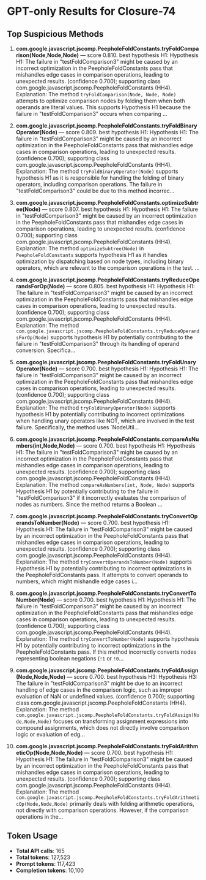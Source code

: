 # GPT-only Results for Closure-74

## Top Suspicious Methods

1. **com.google.javascript.jscomp.PeepholeFoldConstants.tryFoldComparison(Node,Node,Node)** — score 0.810. best hypothesis H1: Hypothesis H1: The failure in "testFoldComparison3" might be caused by an incorrect optimization in the PeepholeFoldConstants pass that mishandles edge cases in comparison operations, leading to unexpected results. (confidence 0.700); supporting class com.google.javascript.jscomp.PeepholeFoldConstants (HH4).
    Explanation: The method `tryFoldComparison(Node, Node, Node)` attempts to optimize comparison nodes by folding them when both operands are literal values. This supports Hypothesis H1 because the failure in "testFoldComparison3" occurs when comparing ...

2. **com.google.javascript.jscomp.PeepholeFoldConstants.tryFoldBinaryOperator(Node)** — score 0.809. best hypothesis H1: Hypothesis H1: The failure in "testFoldComparison3" might be caused by an incorrect optimization in the PeepholeFoldConstants pass that mishandles edge cases in comparison operations, leading to unexpected results. (confidence 0.700); supporting class com.google.javascript.jscomp.PeepholeFoldConstants (HH4).
    Explanation: The method `tryFoldBinaryOperator(Node)` supports hypothesis H1 as it is responsible for handling the folding of binary operators, including comparison operations. The failure in "testFoldComparison3" could be due to this method incorrec...

3. **com.google.javascript.jscomp.PeepholeFoldConstants.optimizeSubtree(Node)** — score 0.807. best hypothesis H1: Hypothesis H1: The failure in "testFoldComparison3" might be caused by an incorrect optimization in the PeepholeFoldConstants pass that mishandles edge cases in comparison operations, leading to unexpected results. (confidence 0.700); supporting class com.google.javascript.jscomp.PeepholeFoldConstants (HH4).
    Explanation: The method `optimizeSubtree(Node)` in `PeepholeFoldConstants` supports hypothesis H1 as it handles optimization by dispatching based on node types, including binary operators, which are relevant to the comparison operations in the test. ...

4. **com.google.javascript.jscomp.PeepholeFoldConstants.tryReduceOperandsForOp(Node)** — score 0.805. best hypothesis H1: Hypothesis H1: The failure in "testFoldComparison3" might be caused by an incorrect optimization in the PeepholeFoldConstants pass that mishandles edge cases in comparison operations, leading to unexpected results. (confidence 0.700); supporting class com.google.javascript.jscomp.PeepholeFoldConstants (HH4).
    Explanation: The method `com.google.javascript.jscomp.PeepholeFoldConstants.tryReduceOperandsForOp(Node)` supports hypothesis H1 by potentially contributing to the failure in "testFoldComparison3" through its handling of operand conversion. Specifica...

5. **com.google.javascript.jscomp.PeepholeFoldConstants.tryFoldUnaryOperator(Node)** — score 0.700. best hypothesis H1: Hypothesis H1: The failure in "testFoldComparison3" might be caused by an incorrect optimization in the PeepholeFoldConstants pass that mishandles edge cases in comparison operations, leading to unexpected results. (confidence 0.700); supporting class com.google.javascript.jscomp.PeepholeFoldConstants (HH4).
    Explanation: The method `tryFoldUnaryOperator(Node)` supports hypothesis H1 by potentially contributing to incorrect optimizations when handling unary operators like NOT, which are involved in the test failure. Specifically, the method uses `NodeUtil...

6. **com.google.javascript.jscomp.PeepholeFoldConstants.compareAsNumbers(int,Node,Node)** — score 0.700. best hypothesis H1: Hypothesis H1: The failure in "testFoldComparison3" might be caused by an incorrect optimization in the PeepholeFoldConstants pass that mishandles edge cases in comparison operations, leading to unexpected results. (confidence 0.700); supporting class com.google.javascript.jscomp.PeepholeFoldConstants (HH4).
    Explanation: The method `compareAsNumbers(int, Node, Node)` supports Hypothesis H1 by potentially contributing to the failure in "testFoldComparison3" if it incorrectly evaluates the comparison of nodes as numbers. Since the method returns a Boolean ...

7. **com.google.javascript.jscomp.PeepholeFoldConstants.tryConvertOperandsToNumber(Node)** — score 0.700. best hypothesis H1: Hypothesis H1: The failure in "testFoldComparison3" might be caused by an incorrect optimization in the PeepholeFoldConstants pass that mishandles edge cases in comparison operations, leading to unexpected results. (confidence 0.700); supporting class com.google.javascript.jscomp.PeepholeFoldConstants (HH4).
    Explanation: The method `tryConvertOperandsToNumber(Node)` supports Hypothesis H1 by potentially contributing to incorrect optimizations in the PeepholeFoldConstants pass. It attempts to convert operands to numbers, which might mishandle edge cases i...

8. **com.google.javascript.jscomp.PeepholeFoldConstants.tryConvertToNumber(Node)** — score 0.700. best hypothesis H1: Hypothesis H1: The failure in "testFoldComparison3" might be caused by an incorrect optimization in the PeepholeFoldConstants pass that mishandles edge cases in comparison operations, leading to unexpected results. (confidence 0.700); supporting class com.google.javascript.jscomp.PeepholeFoldConstants (HH4).
    Explanation: The method `tryConvertToNumber(Node)` supports hypothesis H1 by potentially contributing to incorrect optimizations in the PeepholeFoldConstants pass. If this method incorrectly converts nodes representing boolean negations (`!1` or `!0`...

9. **com.google.javascript.jscomp.PeepholeFoldConstants.tryFoldAssign(Node,Node,Node)** — score 0.700. best hypothesis H3: Hypothesis H3: The failure in "testFoldComparison3" might be due to an incorrect handling of edge cases in the comparison logic, such as improper evaluation of NaN or undefined values. (confidence 0.700); supporting class com.google.javascript.jscomp.PeepholeFoldConstants (HH4).
    Explanation: The method `com.google.javascript.jscomp.PeepholeFoldConstants.tryFoldAssign(Node,Node,Node)` focuses on transforming assignment expressions into compound assignments, which does not directly involve comparison logic or evaluation of edg...

10. **com.google.javascript.jscomp.PeepholeFoldConstants.tryFoldArithmeticOp(Node,Node,Node)** — score 0.700. best hypothesis H1: Hypothesis H1: The failure in "testFoldComparison3" might be caused by an incorrect optimization in the PeepholeFoldConstants pass that mishandles edge cases in comparison operations, leading to unexpected results. (confidence 0.700); supporting class com.google.javascript.jscomp.PeepholeFoldConstants (HH4).
    Explanation: The method `com.google.javascript.jscomp.PeepholeFoldConstants.tryFoldArithmeticOp(Node,Node,Node)` primarily deals with folding arithmetic operations, not directly with comparison operations. However, if the comparison operations in the...


## Token Usage

- **Total API calls**: 165
- **Total tokens**: 127,523
- **Prompt tokens**: 117,423
- **Completion tokens**: 10,100
